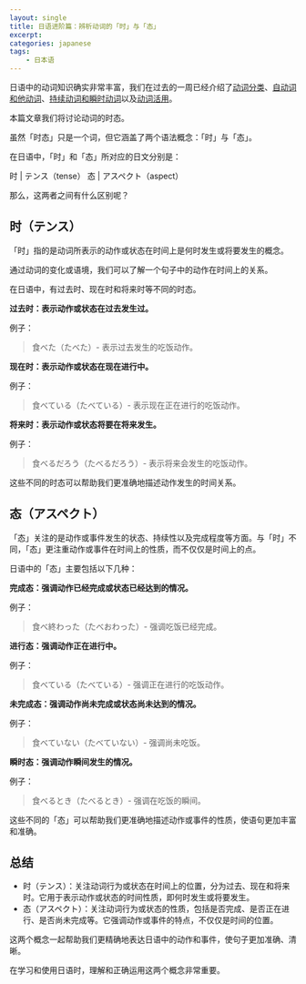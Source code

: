 ```yaml
---
layout: single
title: 日语进阶篇：辨析动词的「时」与「态」
excerpt: 
categories: japanese
tags:
    - 日本语
---
```


日语中的动词知识确实非常丰富，我们在过去的一周已经介绍了[动词分类](https：//mp.weixin.qq.com/s/jzz4MqxzL61mzl3ovqVqVA)、[自动词和他动词](https：//mp.weixin.qq.com/s/TpOLH-lOUbUI1PImJnRxDQ)、[持续动词和瞬时动词](https：//mp.weixin.qq.com/s/0bmjvJqVCZvzT0ER_Vka7w)以及[动词活用](https：//mp.weixin.qq.com/s/5edETBMhWF44D6g_9kj6mA)。

本篇文章我们将讨论动词的时态。

虽然「时态」只是一个词，但它涵盖了两个语法概念：「时」与「态」。

在日语中，「时」和「态」所对应的日文分别是：

时 | テンス<span class='more'>（tense）</span>
态 | アスペクト<span class='more'>（aspect）</span>

那么，这两者之间有什么区别呢？

## 时<span class='more'>（テンス）</span>

「时」指的是动词所表示的动作或状态在时间上是何时发生或将要发生的概念。

通过动词的变化或语境，我们可以了解一个句子中的动作在时间上的关系。

在日语中，有过去时、现在时和将来时等不同的时态。

**过去时：表示动作或状态在过去发生过。**

例子：
   
> 食べた<span class='more'>（たべた）</span>- 表示过去发生的吃饭动作。

**现在时：表示动作或状态在现在进行中。**

例子：

> 食べている<span class='more'>（たべている）</span>- 表示现在正在进行的吃饭动作。

**将来时：表示动作或状态将要在将来发生。**

例子：

> 食べるだろう<span class='more'>（たべるだろう）</span>- 表示将来会发生的吃饭动作。

这些不同的时态可以帮助我们更准确地描述动作发生的时间关系。

## 态<span class='more'>（アスペクト）</span>

「态」关注的是动作或事件发生的状态、持续性以及完成程度等方面。与「时」不同，「态」更注重动作或事件在时间上的性质，而不仅仅是时间上的点。

日语中的「态」主要包括以下几种：

**完成态：强调动作已经完成或状态已经达到的情况。**

例子：

> 食べ終わった<span class='more'>（たべおわった）</span>- 强调吃饭已经完成。

**进行态：强调动作正在进行中。**

例子：

> 食べている<span class='more'>（たべている）</span>- 强调正在进行的吃饭动作。

**未完成态：强调动作尚未完成或状态尚未达到的情况。**

例子：

> 食べていない<span class='more'>（たべていない）</span>- 强调尚未吃饭。

**瞬时态：强调动作瞬间发生的情况。**

例子：

> 食べるとき<span class='more'>（たべるとき）</span>- 强调在吃饭的瞬间。

这些不同的「态」可以帮助我们更准确地描述动作或事件的性质，使语句更加丰富和准确。

## 总结

*  时（テンス）：关注动词行为或状态在时间上的位置，分为过去、现在和将来时。它用于表示动作或状态的时间性质，即何时发生或将要发生。
*  态（アスペクト）：关注动词行为或状态的性质，包括是否完成、是否正在进行、是否尚未完成等。它强调动作或事件的特点，不仅仅是时间的位置。

这两个概念一起帮助我们更精确地表达日语中的动作和事件，使句子更加准确、清晰。

在学习和使用日语时，理解和正确运用这两个概念非常重要。
